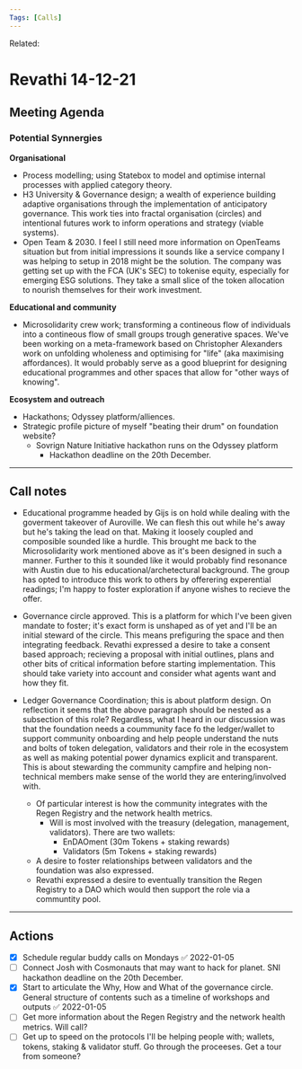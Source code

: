 ```yaml
---
Tags: [Calls]
---
```

Related:
# Revathi 14-12-21

## Meeting Agenda
### Potential Synnergies
**Organisational**
- Process modelling; using Statebox to model and optimise internal processes with applied category theory.
- H3 University & Governance design; a wealth of experience building adaptive organisations through the implementation of anticipatory governance. This work ties into fractal organisation (circles) and intentional futures work to inform operations and strategy (viable systems).
- Open Team & 2030. I feel I still need more information on OpenTeams situation but from initial impressions it sounds like a service company I was helping to setup in 2018 might be the solution. The company was getting set up with the FCA (UK's SEC) to tokenise equity, especially for emerging ESG solutions. They take a small slice of the token allocation to nourish themselves for their work investment.

**Educational and community**
- Microsolidarity crew work; transforming a contineous flow of individuals into a contineous flow of small groups trough generative spaces. We've been working on a meta-framework based on Christopher Alexanders work on unfolding wholeness and optimising for "life" (aka maximising affordances). It would probably serve as a good blueprint for designing educational programmes and other spaces that allow for "other ways of knowing". 

**Ecosystem and outreach**
- Hackathons; Odyssey platform/alliences. 
- Strategic profile picture of myself "beating their drum" on foundation website?
	- Sovrign Nature Initiative hackathon runs on the Odyssey platform
		- Hackathon deadline on the 20th December.
	
---
## Call notes
- Educational programme headed by Gijs is on hold while dealing with the goverment takeover of Auroville. We can flesh this out while he's away but he's taking the lead on that. Making it loosely coupled and composible sounded like a hurdle. This brought me back to the Microsolidarity work mentioned above as it's been designed in such a manner. Further to this it sounded like it would probably find resonance with Austin due to his educational/archetectural background. The group has opted to introduce this work to others by offerering experential readings; I'm happy to foster exploration if anyone wishes to recieve the offer.

- Governance circle approved. This is a platform for which I've been given mandate to foster; it's exact form is unshaped as of yet and I'll be an initial steward of the circle. This means prefiguring the space and then integrating feedback. Revathi expressed a desire to take a consent based approach; recieving a proposal with initial outlines, plans and other bits of critical information before starting implementation. This should take variety into account and consider what agents want and how they fit. 

- Ledger Governance Coordination; this is about platform design. On reflection it seems that the above paragraph should be nested as a subsection of this role? Regardless, what I heard in our discussion was that the foundation needs a coummunity face fo the ledger/wallet to support community onboarding and help people understand the nuts and bolts of token delegation, validators and their role in the ecosystem as well as making potential power dynamics explicit and transparent. This is about stewarding the community campfire and helping non-technical members make sense of the world they are entering/involved with. 
	- Of particular interest is how the community integrates with the Regen Registry and the network health metrics.
		- Will is most involved with the treasury (delegation, management, validators). There are two wallets: 
			- EnDAOment (30m Tokens + staking rewards)
			- Validators (5m Tokens + staking rewards)
	- A desire to foster relationships between validators and the foundation was also expressed. 
	- Revathi expressed a desire to eventually transition the Regen Registry to a DAO which would then support the role via a communtity pool. 

---
## Actions
- [x] Schedule regular buddy calls on Mondays ✅ 2022-01-05
- [ ] Connect Josh with Cosmonauts that may want to hack for planet. SNI hackathon deadline on the 20th December.
- [x] Start to articulate the Why, How and What of the governance circle. General structure of contents such as a timeline of workshops and outputs ✅ 2022-01-05
- [ ] Get more information about the Regen Registry and the network health metrics. Will call?
- [ ] Get up to speed on the protocols I'll be helping people with; wallets, tokens, staking & validator stuff. Go through the proceeses. Get a tour from someone?